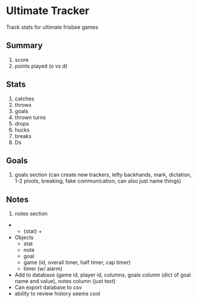 # Ultimate Tracker

Track stats for ultimate frisbee games

## Summary

1. score
1. points played (o vs d)

## Stats

1. catches
1. throws
1. goals
1. thrown turns
1. drops
1. hucks
1. breaks
1. Ds

## Goals

1. goals section (can create new trackers, lefty backhands, mark, dictation, 1-2
   pivots, breaking, fake communication, can also just name things)

## Notes

1. notes section

- - {stat} +
- Objects
  - stat
  - note
  - goal
  - game (id, overall timer, half timer, cap timer)
  - timer (w/ alarm)
- Add to database (game id, player id, columns, goals column (dict of goal
  name and value), notes column (just text)
- Can export database to csv
- ability to review history seems cool

